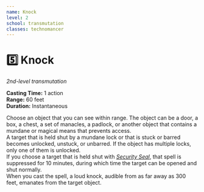 ```yaml
---
name: Knock
level: 2
school: transmutation
classes: technomancer
---
```


# :five: Knock 
_2nd-level transmutation_ 

**Casting Time:** 1 action    
**Range:** 60 feet    
**Duration:** Instantaneous 

Choose an object that you can see within range. The object can be a door, a box, a chest, a set of manacles, a padlock, or another object that contains a mundane or magical means that prevents access.    
A target that is held shut by a mundane lock or that is stuck or barred becomes unlocked, unstuck, or unbarred. If the object has multiple locks, only one of them is unlocked.    
If you choose a target that is held shut with [*Security Seal*](security_seal.md), that spell is suppressed for 10 minutes, during which time the target can be opened and shut normally.    
When you cast the spell, a loud knock, audible from as far away as 300 feet, emanates from the target object.